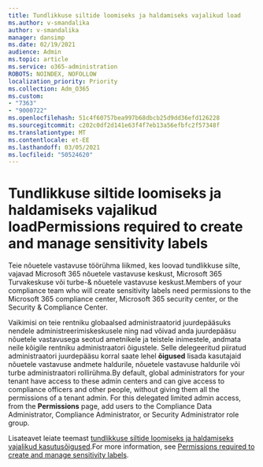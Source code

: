 ```yaml
---
title: Tundlikkuse siltide loomiseks ja haldamiseks vajalikud load
ms.author: v-smandalika
author: v-smandalika
manager: dansimp
ms.date: 02/19/2021
audience: Admin
ms.topic: article
ms.service: o365-administration
ROBOTS: NOINDEX, NOFOLLOW
localization_priority: Priority
ms.collection: Adm_O365
ms.custom:
- "7363"
- "9000722"
ms.openlocfilehash: 51c4f60757bea997b68dbcb25d9dd36efd126228
ms.sourcegitcommit: c202c0df2d141e63f4f7eb13a56efbfc2f57348f
ms.translationtype: MT
ms.contentlocale: et-EE
ms.lasthandoff: 03/05/2021
ms.locfileid: "50524620"
---
```

# <a name="permissions-required-to-create-and-manage-sensitivity-labels"></a><span data-ttu-id="b8099-102">Tundlikkuse siltide loomiseks ja haldamiseks vajalikud load</span><span class="sxs-lookup"><span data-stu-id="b8099-102">Permissions required to create and manage sensitivity labels</span></span>

<span data-ttu-id="b8099-103">Teie nõuetele vastavuse töörühma liikmed, kes loovad tundlikkuse silte, vajavad Microsoft 365 nõuetele vastavuse keskust, Microsoft 365 Turvakeskuse või turbe-& nõuetele vastavuse keskust.</span><span class="sxs-lookup"><span data-stu-id="b8099-103">Members of your compliance team who will create sensitivity labels need permissions to the Microsoft 365 compliance center, Microsoft 365 security center, or the Security & Compliance Center.</span></span>

<span data-ttu-id="b8099-104">Vaikimisi on teie rentniku globaalsed administraatorid juurdepääsuks nendele administreerimiskeskusele ning nad võivad anda juurdepääsu nõuetele vastavusega seotud ametnikele ja teistele inimestele, andmata neile kõigile rentniku administraatori õigustele. Selle delegeeritud piiratud administraatori juurdepääsu korral saate lehel **õigused** lisada kasutajaid nõuetele vastavuse andmete haldurile, nõuetele vastavuse haldurile või turbe administraatori rollirühma.</span><span class="sxs-lookup"><span data-stu-id="b8099-104">By default, global administrators for your tenant have access to these admin centers and can give access to compliance officers and other people, without giving them all the permissions of a tenant admin. For this delegated limited admin access, from the **Permissions** page, add users to the Compliance Data Administrator, Compliance Administrator, or Security Administrator role group.</span></span>

<span data-ttu-id="b8099-105">Lisateavet leiate teemast [tundlikkuse siltide loomiseks ja haldamiseks vajalikud kasutusõigused](https://docs.microsoft.com/microsoft-365/compliance/get-started-with-sensitivity-labels).</span><span class="sxs-lookup"><span data-stu-id="b8099-105">For more information, see [Permissions required to create and manage sensitivity labels](https://docs.microsoft.com/microsoft-365/compliance/get-started-with-sensitivity-labels).</span></span>